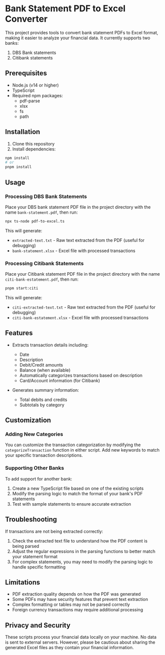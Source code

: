 # Bank Statement PDF to Excel Converter

This project provides tools to convert bank statement PDFs to Excel format, making it easier to analyze your financial data. It currently supports two banks:

1. DBS Bank statements
2. Citibank statements

## Prerequisites

- Node.js (v14 or higher)
- TypeScript
- Required npm packages:
  - pdf-parse
  - xlsx
  - fs
  - path

## Installation

1. Clone this repository
2. Install dependencies:

```bash
npm install
# or
pnpm install
```

## Usage

### Processing DBS Bank Statements

Place your DBS bank statement PDF file in the project directory with the name `bank-statement.pdf`, then run:

```bash
npx ts-node pdf-to-excel.ts
```

This will generate:

- `extracted-text.txt` - Raw text extracted from the PDF (useful for debugging)
- `bank-statement.xlsx` - Excel file with processed transactions

### Processing Citibank Statements

Place your Citibank statement PDF file in the project directory with the name `citi-bank-estatement.pdf`, then run:

```bash
pnpm start:citi
```

This will generate:

- `citi-extracted-text.txt` - Raw text extracted from the PDF (useful for debugging)
- `citi-bank-estatement.xlsx` - Excel file with processed transactions

## Features

- Extracts transaction details including:

  - Date
  - Description
  - Debit/Credit amounts
  - Balance (when available)
  - Automatically categorizes transactions based on description
  - Card/Account information (for Citibank)

- Generates summary information:
  - Total debits and credits
  - Subtotals by category

## Customization

### Adding New Categories

You can customize the transaction categorization by modifying the `categorizeTransaction` function in either script. Add new keywords to match your specific transaction descriptions.

### Supporting Other Banks

To add support for another bank:

1. Create a new TypeScript file based on one of the existing scripts
2. Modify the parsing logic to match the format of your bank's PDF statements
3. Test with sample statements to ensure accurate extraction

## Troubleshooting

If transactions are not being extracted correctly:

1. Check the extracted text file to understand how the PDF content is being parsed
2. Adjust the regular expressions in the parsing functions to better match your statement format
3. For complex statements, you may need to modify the parsing logic to handle specific formatting

## Limitations

- PDF extraction quality depends on how the PDF was generated
- Some PDFs may have security features that prevent text extraction
- Complex formatting or tables may not be parsed correctly
- Foreign currency transactions may require additional processing

## Privacy and Security

These scripts process your financial data locally on your machine. No data is sent to external servers. However, please be cautious about sharing the generated Excel files as they contain your financial information.
